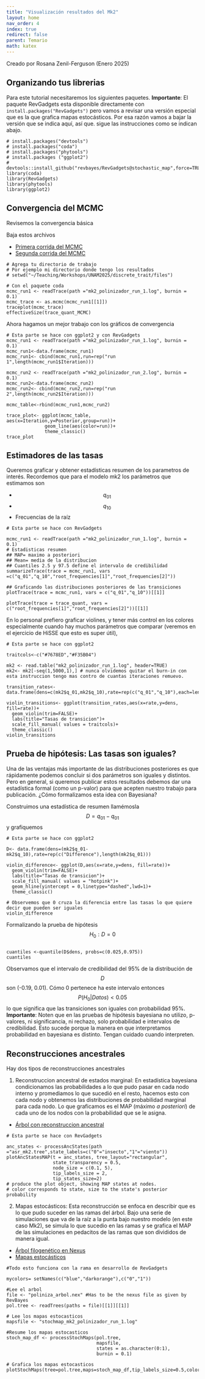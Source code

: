 ```yaml
---
title: "Visualización resultados del Mk2"
layout: home
nav_order: 4
index: true
redirect: false
parent: Temario
math: katex
---
```


Creado por Rosana Zenil-Ferguson (Enero 2025)

## Organizando tus librerias

Para este tutorial necesitaremos los siguientes paquetes. **Importante**: El paquete RevGadgets esta disponible directamente con ``install.packages("RevGadgets")`` pero vamos a revisar una versión especial que es la que grafica mapas estocásticos. Por esa razón vamos a bajar la versión que se indica aquí, así que. sigue las instrucciones como se indican abajo. 

```
# install.packages("devtools")
# install.packages("coda")
# install.packages("phytools")
# install.packages ("ggplot2")
# devtools::install_github("revbayes/RevGadgets@stochastic_map",force=TRUE)
library(coda)
library(RevGadgets)
library(phytools)
library(ggplot2)
```

## Convergencia del MCMC

Revisemos la convergencia básica

Baja estos archivos
+ [Primera corrida del MCMC](https://github.com/ixchelgzlzr/filo_bayes_UNAM/blob/main/docs/discrete/files/mk2_polinizador_run_1.log)
+ [Segunda corrida del MCMC](https://github.com/ixchelgzlzr/filo_bayes_UNAM/blob/main/docs/discrete/files/mk2_polinizador_run_2.log)

```
# Agrega tu directorio de trabajo
# Por ejemplo mi directorio donde tengo los resultados
# setwd("~/Teaching/Workshops/UNAM2025/discrete_trait/files")

# Con el paquete coda
mcmc_run1 <- readTrace(path ="mk2_polinizador_run_1.log", burnin = 0.1)
mcmc_trace <- as.mcmc(mcmc_run1[[1]])
traceplot(mcmc_trace)
effectiveSize(trace_quant_MCMC)

```

Ahora hagamos un mejor trabajo con los gráficos de convergencia

```
# Esta parte se hace con ggplot2 y con RevGadgets
mcmc_run1 <- readTrace(path ="mk2_polinizador_run_1.log", burnin = 0.1)
mcmc_run1<-data.frame(mcmc_run1)
mcmc_run1<- cbind(mcmc_run1,run=rep("run 1",length(mcmc_run1$Iteration)))

mcmc_run2 <- readTrace(path ="mk2_polinizador_run_2.log", burnin = 0.1)
mcmc_run2<-data.frame(mcmc_run2)
mcmc_run2<- cbind(mcmc_run2,run=rep("run 2",length(mcmc_run2$Iteration)))

mcmc_table<-rbind(mcmc_run1,mcmc_run2)

trace_plot<- ggplot(mcmc_table, aes(x=Iteration,y=Posterior,group=run))+
              geom_line(aes(color=run))+
              theme_classic()
trace_plot

```

## Estimadores de las tasas

Queremos graficar y obtener estadísticas resumen de los parametros de interés. Recordemos que para el modelo mk2 los parámetros que estimamos son

+ $$q_{01}$$
+ $$q_{10}$$
+ Frecuencias de la raíz

```
# Esta parte se hace con RevGadgets

mcmc_run1 <- readTrace(path ="mk2_polinizador_run_1.log", burnin = 0.1)
# Estadisticas resumen
## MAP= maximo a posteriori
## Mean= media de la distribucion
## Cuantiles 2.5 y 97.5 define el intervalo de credibilidad
summarizeTrace(trace = mcmc_run1, vars =c("q_01","q_10","root_frequencies[1]","root_frequencies[2]"))

## Graficando las distribuciones posteriores de las transiciones
plotTrace(trace = mcmc_run1, vars = c("q_01","q_10"))[[1]]

plotTrace(trace = trace_quant, vars = c("root_frequencies[1]","root_frequencies[2]"))[[1]]
```

En lo personal prefiero graficar violines, y tener más control en los colores especialmente cuando hay muchos parámetros que comparar (veremos en el ejercicio de HiSSE que esto es super útil),

```
# Esta parte se hace con ggplot2

traitcols<-c("#7678ED","#F35B04")

mk2 <- read.table("mk2_polinizador_run_1.log", header=TRUE)
mk2<- mk2[-seq(1,5000,1),] # nunca olvidemos quitar el burn-in con esta instruccion tengo mas contro de cuantas iteraciones remuevo.

transition_rates<- data.frame(dens=c(mk2$q_01,mk2$q_10),rate=rep(c("q_01","q_10"),each=length(mk2$q_01)))

violin_transitions<- ggplot(transition_rates,aes(x=rate,y=dens, fill=rate))+
  geom_violin(trim=FALSE)+
  labs(title="Tasas de transicion")+
  scale_fill_manual( values = traitcols)+
  theme_classic()
violin_transitions

```

## Prueba de hipótesis: Las tasas son iguales?

Una de las ventajas más importante de las distribuciones posteriores es que rápidamente podemos concluir si dos parámetros son iguales y distintos. Pero en general, si queremos publicar estos resultados debemos dar una estadística formal (como un p-valor) para que acepten nuestro trabajo para publicación. ¿Cómo formalizamos esta idea con Bayesiana?

Construimos una estadística de resumen llamémosla $$D= q_{01}-q_{01}$$ y grafiquemos
```
# Esta parte se hace con ggplot2

D<- data.frame(dens=(mk2$q_01-mk2$q_10),rate=rep(c("Difference"),length(mk2$q_01)))

violin_difference<- ggplot(D,aes(x=rate,y=dens, fill=rate))+
  geom_violin(trim=FALSE)+
  labs(title="Tasas de transicion")+
  scale_fill_manual( values = "hotpink")+
  geom_hline(yintercept = 0,linetype="dashed",lwd=1)+
  theme_classic()

# Observemos que 0 cruza la diferencia entre las tasas lo que quiere decir que pueden ser iguales
violin_difference

```

Formalizando la prueba de hipótesis
$$ H_0: D=0$$

```

cuantiles <-quantile(D$dens, probs=c(0.025,0.975))
cuantiles
```

Observamos que el intervalo de credibilidad del 95% de la distribución de $$D$$ son (-0.19, 0.01). Cómo 0 pertenece ha este intervalo entonces $$P(H_0\lvert Datos)<0.05$$ lo que significa que las transiciones son iguales con probabilidad 95%. **Importante**: Noten que en las pruebas de hipótesis bayesiana no utilizo, p-valores, ni significancia, ni rechazo, solo probabilidad e intervalos de credibilidad. Esto sucede porque la manera en que interpretamos probabilidad en bayesiana es distinto. Tengan cuidado cuando interpreten. 

## Reconstrucciones ancestrales

Hay dos tipos de reconstrucciones ancestrales

1. Reconstruccion ancestral de estados marginal: En estadística bayesiana condicionamos las probabilidades a lo que pudo pasar en cada nodo interno y promediamos lo que sucedió en el resto, hacemos esto con cada nodo y obtenemos las distribuciones de probabilidad marginal para cada nodo. Lo que graficamos es el MAP (máximo *a posteriori*) de cada uno de los nodos con la probabilidad que se le asigna. 

+ [Árbol con reconstruccion ancestral](files/asr_mk2.tree)

```
# Esta parte se hace con RevGadgets

anc_states <- processAncStates(path ="asr_mk2.tree",state_labels=c("0"="insecto","1"="viento"))
plotAncStatesMAP(t = anc_states, tree_layout="rectangular",
                 state_transparency = 0.5,
                 node_size = c(0.1, 5),
                 tip_labels_size = 2,
                 tip_states_size=2)
# produce the plot object, showing MAP states at nodes.
# color corresponds to state, size to the state's posterior probability

```


2. Mapas estocásticos: Esta reconstrucción se enfoca en describir que es lo que pudo suceder en las ramas del árbol. Bajo una serie de simulaciones que va de la raíz a la punta bajo nuestro modelo (en este caso Mk2), se simula lo que sucedio en las ramas y se grafica el MAP de las simulaciones en pedacitos de las ramas que son divididos de manera igual. 

+ [Árbol filogenético en Nexus](files/poliniza_arbol.nex)
+ [Mapas estocásticos](https://github.com/ixchelgzlzr/filo_bayes_UNAM/blob/main/docs/discrete/files/stochmap_mk2_polinizador_run_1.log)

```
#Todo esto funciona con la rama en desarrollo de RevGadgets

mycolors= setNames(c("blue","darkorange"),c("0","1"))

#Lee el arbol
file <- "poliniza_arbol.nex" #Has to be the nexus file as given by RevBayes
pol.tree <- readTrees(paths = file)[[1]][[1]]

# Lee los mapas estocasticos
mapsfile <- "stochmap_mk2_polinizador_run_1.log" 

#Resume los mapas estocasticos 
stoch_map_df <- processStochMaps(pol.tree,
                                 mapsfile, 
                                 states = as.character(0:1), 
                                 burnin = 0.1)

# Grafica los mapas estocasticos
plotStochMaps(tree=pol.tree,maps=stoch_map_df,tip_labels_size=0.5,colors=mycolors)
```

